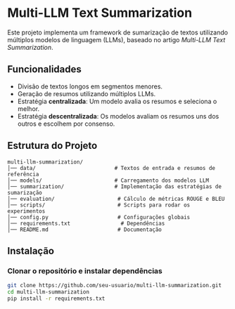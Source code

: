 # Multi-LLM Text Summarization

Este projeto implementa um framework de sumarização de textos utilizando múltiplos modelos de linguagem (LLMs), baseado no artigo *Multi-LLM Text Summarization*.

## Funcionalidades
- Divisão de textos longos em segmentos menores.
- Geração de resumos utilizando múltiplos LLMs.
- Estratégia **centralizada**: Um modelo avalia os resumos e seleciona o melhor.
- Estratégia **descentralizada**: Os modelos avaliam os resumos uns dos outros e escolhem por consenso.


## Estrutura do Projeto
```
multi-llm-summarization/
│── data/                         # Textos de entrada e resumos de referência
│── models/                       # Carregamento dos modelos LLM
│── summarization/                # Implementação das estratégias de sumarização
│── evaluation/                    # Cálculo de métricas ROUGE e BLEU
│── scripts/                       # Scripts para rodar os experimentos
│── config.py                      # Configurações globais
│── requirements.txt                # Dependências
│── README.md                      # Documentação
```

## Instalação
### Clonar o repositório e instalar dependências
```bash
git clone https://github.com/seu-usuario/multi-llm-summarization.git
cd multi-llm-summarization
pip install -r requirements.txt
```

